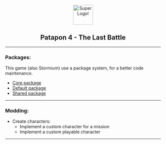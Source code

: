 
<html>
    <p align="center">
    <img src="https://pre00.deviantart.net/4960/th/pre/i/2017/334/1/6/_patapon_4_tlb__p4_logo_variant_2_by_guerro323-dbvceq0.png" alt="Super Logo!" width="64" height="64" />
    </p>
    <h2 align="center">
    Patapon 4 - The Last Battle
    </h2>
</html>

___
### Packages:
This game (also Stormium) use a package system, for a better code maintenance.

-   [Core package](GameClient/Packages/pack.p4.core)
-   [Default package](GameClient/Packages/pack.p4.default)
-   [Shared package](GameClient/Packages/pack.guerro.shared)
___
### Modding:
-   Create characters:
    -   Implement a custom character for a mission
    -   Implement a custom playable character
___